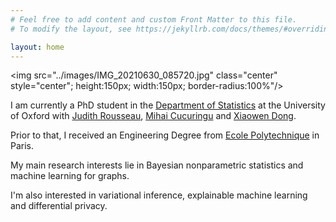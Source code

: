 ```yaml
---
# Feel free to add content and custom Front Matter to this file.
# To modify the layout, see https://jekyllrb.com/docs/themes/#overriding-theme-defaults

layout: home
---
```


<img src="../images/IMG_20210630_085720.jpg" class="center" style="center"; height:150px; width:150px; border-radius:100%"/>

I am currently a PhD student in the [Department of Statistics](http://www.stats.ox.ac.uk/) at the University of Oxford with [Judith Rousseau](http://www.stats.ox.ac.uk/~rousseau/), [Mihai Cucuringu](http://www.stats.ox.ac.uk/~cucuringu) and [Xiaowen Dong](https://web.media.mit.edu/~xdong/).
        
Prior to that, I received an Engineering Degree from [Ecole Polytechnique](https://www.polytechnique.edu/) in Paris. 
  
My main research interests lie in Bayesian nonparametric statistics and machine learning for graphs.
  
I'm also interested in variational inference, explainable machine learning and differential privacy.

